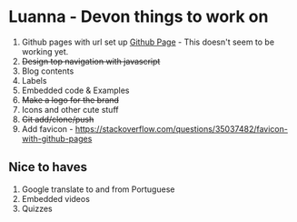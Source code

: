 # Luanna - Devon things to work on

1. Github pages with url set up [Github Page](https://pages.github.com) - This doesn't seem to be working yet.
2. ~~Design top navigation with javascript~~
3. Blog contents
4. Labels
5. Embedded code & Examples
6. ~~Make a logo for the brand~~
7. Icons and other cute stuff
8. ~~Git add/clone/push~~
9. Add favicon - https://stackoverflow.com/questions/35037482/favicon-with-github-pages


## Nice to haves
1. Google translate to and from Portuguese
2. Embedded videos
3. Quizzes
